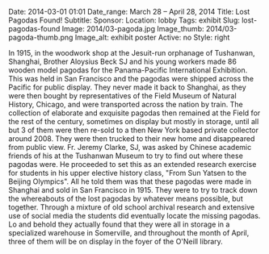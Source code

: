 Date: 2014-03-01 01:01 
Date_range: March 28 – April 28, 2014
Title: Lost Pagodas Found! 
Subtitle: 
Sponsor:
Location: lobby
Tags: exhibit
Slug: lost-pagodas-found
Image: 2014/03-pagoda.jpg
Image_thumb: 2014/03-pagoda-thumb.png
Image_alt: exhibit poster
Active: no
Style: right

In 1915, in the woodwork shop at the Jesuit-run orphanage of Tushanwan,   Shanghai, Brother Aloysius Beck SJ and his young workers made 86 wooden   model pagodas for the Panama-Pacific International Exhibition. This was   held in San Francisco and the pagodas were shipped across the Pacific   for public display. They never made it back to Shanghai, as they were   then bought by representatives of the Field Museum of Natural History,   Chicago, and were transported across the nation by train. The collection   of elaborate and exquisite pagodas then remained at the Field for the   rest of the century, sometimes on display but mostly in storage, until   all but 3 of them were then re-sold to a then New York based private   collector around 2008. They were then trucked to their new home and   disappeared from public view. Fr. Jeremy Clarke, SJ, was asked by   Chinese academic friends of his at the Tushanwan Museum to try to find   out where these pagodas were. He proceeded to set this as an extended   research exercise for students in his upper elective history class,   "From Sun Yatsen to the Beijing Olympics". All he told them was that   these pagodas were made in Shanghai and sold in San Francisco in 1915.   They were to try to track down the whereabouts of the lost pagodas by   whatever means possible, but together. Through a mixture of old school   archival research and extensive use of social media the students did   eventually locate the missing pagodas. Lo and behold they actually found   that they were all in storage in a specialized warehouse in Somerville,   and throughout the month of April, three of them will be on display in   the foyer of the O'Neill library.